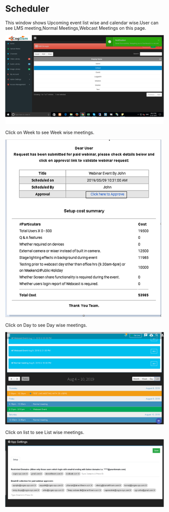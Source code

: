 # Scheduler

This window shows Upcoming event list wise and calendar wise.User can see LMS meeting,Normal Meetings,Webcast Meetings on this page.

![](../../.gitbook/assets/image%20%28185%29.png)

Click on Week to see Week wise meetings.

![](../../.gitbook/assets/image%20%2867%29.png)

Click on Day to see Day wise meetings.

![](../../.gitbook/assets/image%20%28140%29.png)

Click on list to see List wise meetings.

![](../../.gitbook/assets/image%20%28146%29.png)

